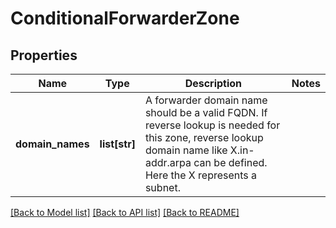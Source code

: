 # ConditionalForwarderZone

## Properties
Name | Type | Description | Notes
------------ | ------------- | ------------- | -------------
**domain_names** | **list[str]** | A forwarder domain name should be a valid FQDN. If reverse lookup is needed for this zone, reverse lookup domain name like X.in-addr.arpa can be defined. Here the X represents a subnet.  | 

[[Back to Model list]](../README.md#documentation-for-models) [[Back to API list]](../README.md#documentation-for-api-endpoints) [[Back to README]](../README.md)

